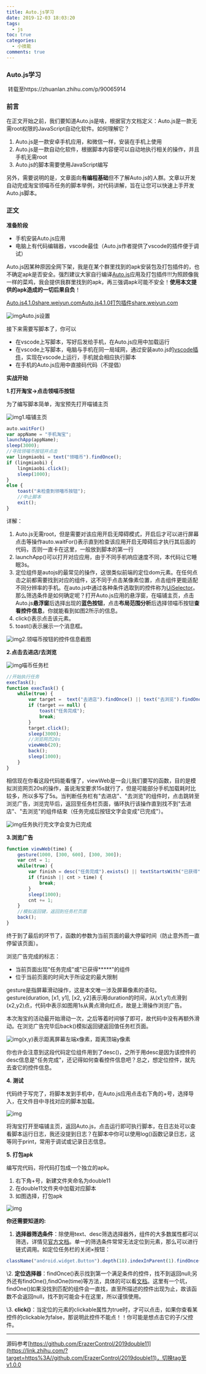 ```yaml
---
title: Auto.js学习
date: 2019-12-03 18:03:20
tags:
  - js
toc: true
categories:
  - 小技能
comments: true
---
```


### Auto.js学习

​																											转载至https://zhuanlan.zhihu.com/p/90065914

<!--more-->

### 前言

在正文开始之前，我们要知道Auto.js是啥，根据官方文档定义：Auto.js是一款无需root权限的JavaScript自动化软件。如何理解它？

1. Auto.js是一款安卓手机应用，和微信一样，安装在手机上使用
2. Auto.js是一款自动化软件，根据脚本内容便可以自动地执行相关的操作，并且手机无需root
3. Auto.js的脚本需要使用JavaScript编写

另外，需要说明的是，文章面向**有编程基础**但不了解Auto.js的人群。文章以开发自动完成淘宝领喵币任务的脚本举例，对代码讲解，旨在让您可以快速上手开发Auto.js脚本。

### 正文

**准备阶段**

- 手机安装Auto.js应用
- 电脑上有代码编辑器，vscode最佳（Auto.js作者提供了vscode的插件便于调试）

Auto.js因某种原因全网下架，我是在某个群里找到的apk安装包及打包插件的，也不确定apk是否安全。强烈建议大家自行编译[Auto.js](https://link.zhihu.com/?target=https%3A//github.com/hyb1996/Auto.js)应用及打包插件!!!为照顾像我一样的菜鸡，我会提供我群里找到的apk，再三强调apk可能不安全！**使用本文提供的apk造成的一切后果自负**！

[Auto.js4.1.0share.weiyun.com](https://link.zhihu.com/?target=https%3A//share.weiyun.com/5a9g8ys)[Auto.js4.1.0打包插件share.weiyun.com](https://link.zhihu.com/?target=https%3A//share.weiyun.com/5yQt3kc)

![img](Auto-js学习/v2-d4e13298c8d1475792bb5a5a0d7d8479_hd.jpg)Auto.js设置

接下来需要写脚本了，你可以

- 在vscode上写脚本，写好后发给手机，在Auto.js应用中加载运行
- 在vscode上写脚本，电脑与手机在同一局域网，通过安装auto.js的[vscode插件](https://link.zhihu.com/?target=https%3A//github.com/hyb1996/Auto.js-VSCode-Extension)，实现在vscode上运行，手机就会相应执行脚本
- 在手机的Auto.js应用中直接码代码（不提倡）



**实战开始**

**1.打开淘宝->点击领喵币按钮**

为了编写脚本简单，淘宝预先打开喵铺主页

![img](Auto-js学习/v2-7a5b8a95960671f9a59a306b237fa61c_hd.jpg)1.喵铺主页

```js
auto.waitFor()
var appName = "手机淘宝";
launchApp(appName);
sleep(3000);
//寻找领喵币按钮并点击
var lingmiaobi = text("领喵币").findOnce();
if (lingmiaobi) {
    lingmiaobi.click();
    sleep(1000);
}
else {
    toast("未检查到领喵币按钮");
    //中止脚本
    exit();
}
```

详解：

1. Auto.js无需root，但是需要对该应用开启无障碍模式，开启后才可以进行屏幕点击等操作auto.waitFor()表示直到检查该应用开启无障碍后才执行其后面的代码，否则一直卡在这里，一般放到脚本的第一行
2. launchApp()可以打开对应应用，由于不同手机响应速度不同，本代码让它睡眠3s。
3. 定位组件是autojs的最常见的操作，这很类似前端的定位dom元素。在任何点击之前都需要找到对应的组件，这不同于点击某像素位置，点击组件更能适配不同分辨率的手机。在auto.js中通过各种条件选取到的控件称为[UiSelector](https://link.zhihu.com/?target=https%3A//hyb1996.github.io/AutoJs-Docs/%23/widgetsBasedAutomation%3Fid%3Duiselector)。那么筛选条件是如何确定呢？打开Auto.js应用的悬浮窗，在喵铺主页，点击Auto.js**悬浮窗**后选择出现的**蓝色按钮**，点击**布局范围分析**后选择领喵币按钮**查看控件信息**，你就能看到如图2所示的信息。
4. click()表示点击该元素。
5. toast()表示展示一个消息框。

![img](Auto-js学习/v2-7253c98a93b4354101db295bb0035df8_hd.jpg)2.领喵币按钮的控件信息截图

**2.点击去进店/去浏览**

![img](Auto-js学习/v2-9e738ff36cd183d6ad2c30c8f7ff05e3_hd.jpg)喵币任务栏

```js
//开始执行任务
execTask();
function execTask() {
    while(true) {
        var target =  text("去进店").findOnce() || text("去浏览").findOnce();
        if (target == null) {
            toast("任务完成");
            break;
        }
        target.click();
        sleep(3000);
        //浏览网页20s
        viewWeb(20);
        back();
        sleep(1000);
    }
}
```

相信现在你看这段代码能看懂了，viewWeb是一会儿我们要写的函数，目的是模拟浏览网页20s的操作，虽说淘宝要求15s就行了，但是可能部分手机加载耗时比较多，所以多写了5s。当判断任务栏有"去进店"、"去浏览"的组件时，点击跳转至浏览广告，浏览完毕后，返回至任务栏页面，循环执行该操作直到找不到"去进店"、"去浏览"的组件结束（任务完成后按钮文字会变成"已完成"）。

![img](Auto-js学习/v2-14afcbe16cc5c3d7b86e371a7fc2f94c_hd.jpg)任务执行完文字会变为已完成

**3.浏览广告**

```js
function viewWeb(time) {
    gesture(1000, [300, 600], [300, 300]);
    var cnt = 1;
    while(true) {
        var finish = desc("任务完成").exists() || textStartsWith("已获得").exists();
        if (finish || cnt > time) {
            break;
        }
        sleep(1000);
        cnt += 1;
    }
    //模拟返回键，返回到任务栏页面
    back();
}
```

终于到了最后的环节了，函数的参数为当前页面的最大停留时间（防止意外而一直停留该页面）。

浏览广告完成的标志：

- 当前页面出现"任务完成"或"已获得*****"的组件
- 位于当前页面的时间大于所设定的最大限制

gesture是指屏幕滑动操作，这是本文唯一涉及屏幕像素的语句。gesture(duration, [x1, y1], [x2, y2]表示用duration的时间，从(x1,y1)点滑到(x2,y2)点，代码中表示如图用1s从黄点滑向红点，故是上滑操作浏览广告。

本次淘宝的活动最开始滑动一次，之后等着时间够了即可，故代码中没有再额外滑动。在浏览广告完毕后back()模拟返回键返回值任务栏页面。

![img](Auto-js学习/v2-66a5448e8ceaceb69c29b16c3c2b60a4_hd.jpg)(x,y)表示距离屏幕左端x像素，距离顶端y像素

你也许会注意到这段代码定位组件用到了desc()，之所于用desc是因为该控件的desc信息是"任务完成"，还记得如何查看控件信息吧？总之，想定位控件，就先去查它的控件信息。

**4. 测试**

代码终于写完了，将脚本发到手机中，在Auto.js应用点击右下角的+号，选择导入，在文件目中寻找对应的脚本加载。

![img](Auto-js学习/v2-c3eef92a75924dd88aa05c883074b29b_hd.jpg)

将淘宝打开至喵铺主页，返回Auto.js，点击运行即可执行脚本，在日志处可以查看脚本运行日志，我还没提到日志？在脚本中你可以使用log()函数记录日志，这等同于print，常用于调试或记录日志信息。

**5. 打包apk**

编写完代码，将代码打包成一个独立的apk。

1. 右下角+号，新建文件夹命名为double11
2. 在double11文件夹中加载对应脚本
3. 如图选择，打包apk

![img](Auto-js学习/v2-be542373f2794a4f01ec45300c03b887_hd.jpg)

**你还需要知道的:**

1. **选择器筛选条件**：除使用text、desc筛选选择器外，组件的大多数属性都可以筛选，详情见[官方文档](https://link.zhihu.com/?target=https%3A//hyb1996.github.io/AutoJs-Docs/%23/widgetsBasedAutomation%3Fid%3Duiselector)。单一的筛选条件常常无法定位到元素，那么可以进行链式调用。如定位任务栏的关闭×按钮：

```js
className("android.widget.Button").depth(18).indexInParent(1).findOnce();
```

\2. **定位选择器**：findOnce()表示找到第一个满足条件的控件，找不到返回null;另外还有findOne(),findOne(time)等方法，具体的可以看[文档](https://link.zhihu.com/?target=https%3A//hyb1996.github.io/AutoJs-Docs/%23/widgetsBasedAutomation%3Fid%3Duiselectorfindone)。这里有一个坑，findOne()如果没找到匹配的组件会一直找，直至所描述的控件出现为止，故该函数不会返回null，找不到可能会卡在这里，所以谨慎使用。

\3. **click()**：当定位的元素的clickable属性为true时，才可以点击，如果你查看某控件的clickable为false，那说明此控件不能点！！你可能是想点击它的子/父控件。

------

源码参考[https://github.com/ErazerControl/2019double11](https://link.zhihu.com/?target=https%3A//github.com/ErazerControl/2019double11)，切换tag至v1.0.0